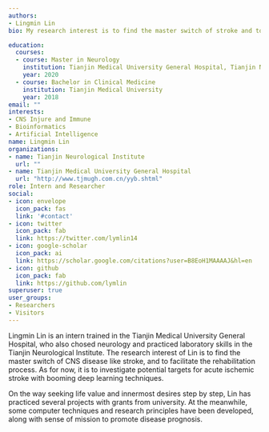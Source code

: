 ```yaml
---
authors:
- Lingmin Lin
bio: My research interest is to find the master switch of stroke and to facilitate the rehabilitation process; and now is trying to investigate potential candidate targets for acute ischemic stroke with booming deep learning techniques.

education:
  courses:
  - course: Master in Neurology
    institution: Tianjin Medical University General Hospital, Tianjin Neurological Institute
    year: 2020
  - course: Bachelor in Clinical Medicine
    institution: Tianjin Medical University
    year: 2018
email: ""
interests:
- CNS Injure and Immune
- Bioinformatics
- Artificial Intelligence
name: Lingmin Lin
organizations:
- name: Tianjin Neurological Institute
  url: ""
- name: Tianjin Medical University General Hospital
  url: "http://www.tjmugh.com.cn/yyb.shtml"
role: Intern and Researcher
social:
- icon: envelope
  icon_pack: fas
  link: '#contact'
- icon: twitter
  icon_pack: fab
  link: https://twitter.com/lymlin14
- icon: google-scholar
  icon_pack: ai
  link: https://scholar.google.com/citations?user=B8EoH1MAAAAJ&hl=en
- icon: github
  icon_pack: fab
  link: https://github.com/lymlin
superuser: true
user_groups:
- Researchers
- Visitors 
---
```


Lingmin Lin is an intern trained in the Tianjin Medical University General Hospital, who also chosed neurology and practiced laboratory skills in the Tianjin Neurological Institute. The research interest of Lin is to find the master switch of CNS disease like stroke, and to facilitate the rehabilitation process. As for now, it is to investigate potential targets for acute ischemic stroke with booming deep learning techniques.

On the way seeking life value and innermost desires step by step, Lin has practiced several projects with grants from university. At the meanwhile, some computer techniques and research principles have been developed, along with sense of mission to promote disease prognosis.
